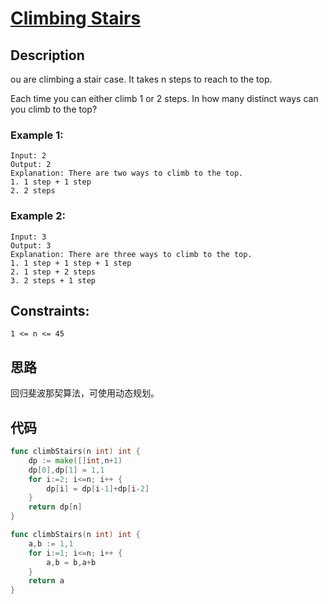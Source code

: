 # [Climbing Stairs](https://leetcode-cn.com/problems/climbing-stairs/)

## Description

ou are climbing a stair case. It takes n steps to reach to the top.

Each time you can either climb 1 or 2 steps. In how many distinct ways can you climb to the top?

### Example 1:

````
Input: 2
Output: 2
Explanation: There are two ways to climb to the top.
1. 1 step + 1 step
2. 2 steps
````

### Example 2:

````
Input: 3
Output: 3
Explanation: There are three ways to climb to the top.
1. 1 step + 1 step + 1 step
2. 1 step + 2 steps
3. 2 steps + 1 step
````

## Constraints:

```
1 <= n <= 45
```

## 思路

回归斐波那契算法，可使用动态规划。

## 代码

```` Go
func climbStairs(n int) int {
    dp := make([]int,n+1)
    dp[0],dp[1] = 1,1
    for i:=2; i<=n; i++ {
        dp[i] = dp[i-1]+dp[i-2]
    }
    return dp[n]
}
````

```` Go
func climbStairs(n int) int {
    a,b := 1,1
    for i:=1; i<=n; i++ {
        a,b = b,a+b
    }
    return a
}
````

